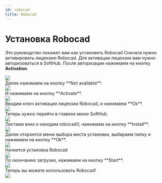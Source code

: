 ```yaml
---
id: robocad
title: Robocad
---
```


# Установка Robocad
Это руководство покажет вам как установить Robocad
Сначала нужно активировать лицензию Robocad.
Для активации лицензии вам нужно авторизоваться в SoftHub.
После авторизации нажимаем на кнопку **Activation**.
<div style={{textAlign: 'left'}}>
<img src="/docshome/img/softhub/robocad1.png"/>
</div>
Далее нажимаем на кнопку **Not available**.
<div style={{textAlign: 'left'}}>
<img src="/docshome/img/softhub/robocad2.png"/>
</div>
И нажимаем на кнопку **Activate**.
<div style={{textAlign: 'left'}}>
<img src="/docshome/img/softhub/robocad3.png"/>
</div>
Вводим ключ активации лицензии Robocad, и нажимаем **Ok**.
<div style={{textAlign: 'left'}}>
<img src="/docshome/img/softhub/robocad4.png"/>
</div>
Теперь нужно перейти в главное меню SoftHub.
<div style={{textAlign: 'left'}}>
<img src="/docshome/img/softhub/robocad5.png"/>
</div>
Листаем вниз и находим robocadV, нажимаем на кнопку **Install**.
<div style={{textAlign: 'left'}}>
<img src="/docshome/img/softhub/robocad6.png"/>
</div>
Далее откроется меню выбора места установки, выбираем папку и нажимаем на кнопку **Ok**.
<div style={{textAlign: 'left'}}>
<img src="/docshome/img/softhub/robocad7.png"/>
</div>
Начнется установка Robocad
<div style={{textAlign: 'left'}}>
<img src="/docshome/img/softhub/robocad8.png"/>
</div>
По окончанию загрузки, нажимаем на кнопку **Start**.
<div style={{textAlign: 'left'}}>
<img src="/docshome/img/softhub/robocad9.png"/>
</div>
Теперь вы можете использовать Robocad!
<div style={{textAlign: 'left'}}>
<img src="/docshome/img/softhub/robocad10.png"/>
</div>
